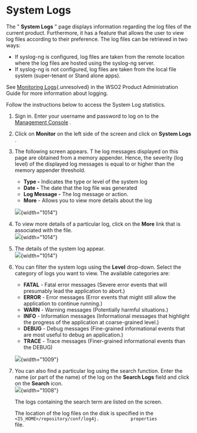 # System Logs

The " **System Logs** " page displays information regarding the log
files of the current product. Furthermore, it has a feature that allows
the user to view log files according to their preference. The log files
can be retrieved in two ways:

-   If syslog-ng is configured, log files are taken from the remote
    location where the log files are hosted using the syslog-ng server.
-   If syslog-ng is not configured, log files are taken from the local
    file system (super-tenant or Stand alone apps).

See [Monitoring Logs](#){.unresolved} in the WSO2 Product Administration
Guide for more information about logging.

Follow the instructions below to access the System Log statistics.

1.  Sign in. Enter your username and password to log on to the
    [Management Console](_Getting_Started_with_the_Management_Console_)
    .
2.  Click on **Monitor** on the left side of the screen and click on
    **System Logs** .
3.  The following screen appears. T he log messages displayed on this
    page are obtained from a memory appender. Hence, the severity (log
    level) of the displayed log messages is equal to or higher than the
    memory appender threshold.

    -   **Type -** Indicates the type or level of the system log
    -   **Date -** The date that the log file was generated
    -   **Log Message -** The log message or action.
    -   **More** - Allows you to view more details about the log

    ![](attachments/103329440/103329445.png){width="1014"}

4.  To view more details of a particular log, click on the **More** link
    that is associated with the file.  
    ![](attachments/103329440/103329444.png){width="1014"}

5.  The details of the system log appear.  
    ![](attachments/103329440/103329443.png){width="1014"}
6.  You can filter the system logs using the **Level** drop-down. Select
    the category of logs you want to view. The available categories are:
    -   **FATAL** - Fatal error messages (Severe error events that will
        presumably lead the application to abort.)
    -   **ERROR** - Error messages (Error events that might still allow
        the application to continue running.)
    -   **WARN** - Warning messages (Potentially harmful situations.)
    -   **INFO** - Information messages (Informational messages that
        highlight the progress of the application at coarse-grained
        level.)
    -   **DEBUG** - Debug messages (Fine-grained informational events
        that are most useful to debug an application.)
    -   **TRACE** - Trace messages (Finer-grained informational events
        than the DEBUG)

    ![](attachments/103329440/103329442.png){width="1009"}
7.  You can also find a particular log using the search function. Enter
    the name (or part of the name) of the log on the **Search Logs**
    field and click on the **Search** icon.  
    ![](attachments/103329440/103329441.png){width="1008"}

    The logs containing the search term are listed on the screen.  
      

    The location of the log files on the disk is specified in the
    `            <IS_HOME>/repository/conf/log4j.            properties           `
    file.
